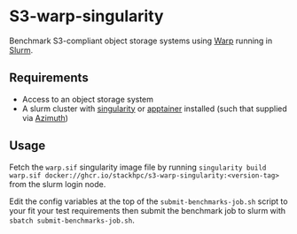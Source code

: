 # S3-warp-singularity

Benchmark S3-compliant object storage systems using [Warp](https://github.com/minio/warp) running in [Slurm](https://slurm.schedmd.com/documentation.html).

## Requirements

- Access to an object storage system
- A slurm cluster with [singularity](https://docs.sylabs.io/guides/latest/user-guide/) or [apptainer](https://apptainer.org/docs/user/latest/) installed (such that supplied via [Azimuth](https://github.com/stackhpc/azimuth))

## Usage 

Fetch the `warp.sif` singularity image file by running `singularity build warp.sif docker://ghcr.io/stackhpc/s3-warp-singularity:<version-tag>` from the slurm login node.

Edit the config variables at the top of the `submit-benchmarks-job.sh` script to your fit your test requirements then submit the benchmark job to slurm with `sbatch submit-benchmarks-job.sh`.
